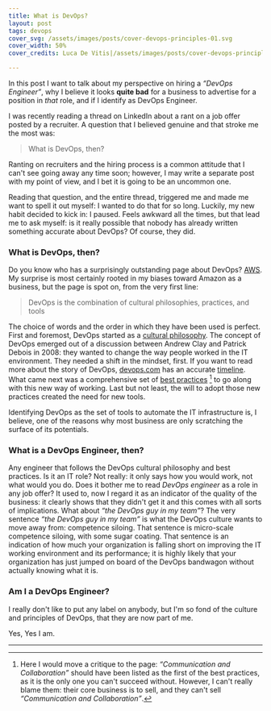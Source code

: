 ```yaml
---
title: What is DevOps?
layout: post
tags: devops
cover_svg: /assets/images/posts/cover-devops-principles-01.svg
cover_width: 50%
cover_credits: Luca De Vitis|/assets/images/posts/cover-devops-principles-01.svg 

---
```

In this post I want to talk about my perspective on hiring a *<q>DevOps
Engineer</q>*, why I believe it looks **quite bad** for a business to advertise
for a position in *that* role, and if I identify as DevOps Engineer.

<!--more-->

I was recently reading a thread on LinkedIn about a rant on a job offer posted
by a recruiter. A question that I believed genuine and that stroke me the most
was:

> What is DevOps, then?

Ranting on recruiters and the hiring process is a common attitude that I can't
see going away any time soon; however, I may write a separate post with my
point of view, and I bet it is going to be an uncommon one.

Reading that question, and the entire thread, triggered me and made me want to
spell it out myself: I wanted to do that for so long. Luckily, my new habit
decided to kick in: I paused. Feels awkward all the times, but that lead me to
ask myself: is it really possible that nobody has already written something
accurate about DevOps? Of course, they did.

### What is DevOps, then?
Do you know who has a surprisingly outstanding page about DevOps?
[AWS][what-is-devops]. My surprise is most certainly rooted in my biases toward
Amazon as a business, but the page is spot on, from the very first line:

> DevOps is the combination of cultural philosophies, practices, and tools

The choice of words and the order in which they have been used is perfect.
First and foremost, DevOps started as a [cultural
philosophy][devops-cultural-philosophy]. The concept of DevOps emerged out of a
discussion between Andrew Clay and Patrick Debois in 2008: they wanted to
change the way people worked in the IT environment. They needed a shift in the
mindset, first. If you want to read more about the story of DevOps,
[devops.com][devops-com] has an accurate [timeline][the-origin-of-devops]. What
came next was a comprehensive set of [best practices][devops-best-practices]
[^practices] to go along with this new way of working. Last but not least, the
will to adopt those new practices created the need for new tools.

Identifying DevOps as the set of tools to automate the IT infrastructure is, I
believe, one of the reasons why most business are only scratching the surface
of its potentials.

### What is a DevOps Engineer, then?
Any engineer that follows the DevOps cultural philosophy and best practices. Is
it an IT role? Not really: it only says how you would work, not what would you
do. Does it bother me to read *DevOps engineer* as a role in any job offer? It
used to, now I regard it as an indicator of the quality of the business: it
clearly shows that they didn't get it and this comes with all sorts of
implications. What about *<q>the DevOps guy in my team</q>*? The very sentence
*<q>the DevOps guy in my team</q>* is what the DevOps culture wants to move
away from: competence siloing. That sentence is micro-scale competence siloing,
with some sugar coating. That sentence is an indication of how much your
organization is falling short on improving the IT working environment and its
performance; it is highly likely that your organization has just jumped on
board of the DevOps bandwagon without actually knowing what it is.

### Am I a DevOps Engineer?
I really don't like to put any label on anybody, but I'm so fond of the
culture and principles of DevOps, that they are now part of me.

Yes, Yes I am.

---

[^practices]: Here I would move a critique to the page: *<q>Communication and
              Collaboration</q>* should have been listed as the first of the
              best practices, as it is the only one you can't succeed without.
              However, I can't really blame them: their core business is to
              sell, and they can't sell *<q>Communication and
              Collaboration</q>*.

[what-is-devops]: https://aws.amazon.com/devops/what-is-devops/
[devops-cultural-philosophy]: https://aws.amazon.com/devops/what-is-devops/#DevOps_Cultural_Philosophy
[devops-best-practices]: https://aws.amazon.com/devops/what-is-devops/#ci
[devops-com]: https://devops.com
[the-origin-of-devops]: https://devops.com/the-origins-of-devops-whats-in-a-name/
